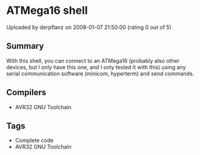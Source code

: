 # ATMega16 shell

Uploaded by derpflanz on 2008-01-07 21:50:00 (rating 0 out of 5)

## Summary

With this shell, you can connect to an ATMega16 (probably also other devices, but I only have this one, and I only tested it with this) using any serial communication software (minicom, hyperterm) and send commands.

## Compilers

- AVR32 GNU Toolchain

## Tags

- Complete code
- AVR32 GNU Toolchain
